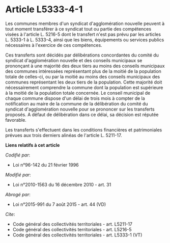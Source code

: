 # Article L5333-4-1

Les communes membres d'un syndicat d'agglomération nouvelle peuvent à tout moment transférer à ce syndicat tout ou partie des
compétences visées à l'article L. 5216-5 dont le transfert n'est pas prévu par les articles L. 5333-1 à L. 5333-4, ainsi que
les biens, équipements ou services publics nécessaires à l'exercice de ces compétences. 

Ces transferts sont décidés par délibérations concordantes du comité du syndicat d'agglomération nouvelle et des conseils
municipaux se prononçant à une majorité des deux tiers au moins des conseils municipaux des communes intéressées représentant
plus de la moitié de la population totale de celles-ci, ou par la moitié au moins des conseils municipaux des communes
représentant les deux tiers de la population. Cette majorité doit nécessairement comprendre la commune dont la population est
supérieure à la moitié de la population totale concernée. Le conseil municipal de chaque commune dispose d'un délai de trois
mois à compter de la notification au maire de la commune de la délibération du comité du syndicat d'agglomération nouvelle
pour se prononcer sur les transferts proposés. A défaut de délibération dans ce délai, sa décision est réputée favorable. 

Les transferts s'effectuent dans les conditions financières et patrimoniales prévues aux trois derniers alinéas de l'article
L. 5211-17.

**Liens relatifs à cet article**

_Codifié par_:

  - Loi n°96-142 du 21 février 1996

_Modifié par_:

  - Loi n°2010-1563 du 16 décembre 2010 - art. 31

_Abrogé par_:

  - Loi n°2015-991 du 7 août 2015 - art. 44 (VD)

_Cite_:

  - Code général des collectivités territoriales - art. L5211-17
  - Code général des collectivités territoriales - art. L5216-5
  - Code général des collectivités territoriales - art. L5333-1 (VT)
